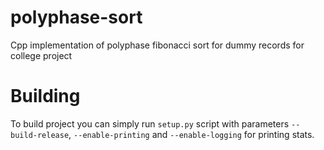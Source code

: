 # polyphase-sort
Cpp implementation of polyphase fibonacci sort for dummy records for college project

# Building
To build project you can simply run `setup.py` script with parameters `--build-release`, `--enable-printing` and `--enable-logging` for printing stats.